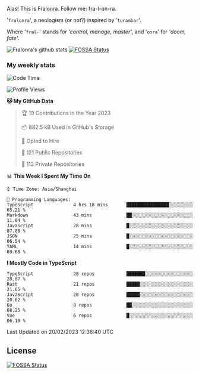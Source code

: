 Alas! This is Fralonra. Follow me: fra-l-on-ra.

'`fralonra`', a neologism (or not?) inspired by '`turambar`'.

Where '`fral-`' stands for *'control, manage, master'*, and '`onra`' for *'doom, fate'*.

![Fralonra's github stats](https://github-readme-stats.vercel.app/api?username=fralonra)
[![FOSSA Status](https://app.fossa.com/api/projects/git%2Bgithub.com%2Ffralonra%2Ffralonra.svg?type=shield)](https://app.fossa.com/projects/git%2Bgithub.com%2Ffralonra%2Ffralonra?ref=badge_shield)

### My weekly stats

<!--START_SECTION:waka-->
![Code Time](http://img.shields.io/badge/Code%20Time-3%2C101%20hrs%2045%20mins-blue)

![Profile Views](http://img.shields.io/badge/Profile%20Views-6-blue)

**🐱 My GitHub Data** 

> 🏆 19 Contributions in the Year 2023
 > 
> 📦 882.5 kB Used in GitHub's Storage 
 > 
> 💼 Opted to Hire
 > 
> 📜 121 Public Repositories 
 > 
> 🔑 112 Private Repositories  
 > 
📊 **This Week I Spent My Time On** 

```text
⌚︎ Time Zone: Asia/Shanghai

💬 Programming Languages: 
TypeScript               4 hrs 18 mins       ████████████████░░░░░░░░░   65.21 % 
Markdown                 43 mins             ██░░░░░░░░░░░░░░░░░░░░░░░   11.04 % 
JavaScript               28 mins             █░░░░░░░░░░░░░░░░░░░░░░░░   07.08 % 
JSON                     25 mins             █░░░░░░░░░░░░░░░░░░░░░░░░   06.54 % 
YAML                     14 mins             █░░░░░░░░░░░░░░░░░░░░░░░░   03.68 % 

```

**I Mostly Code in TypeScript** 

```text
TypeScript               28 repos            ███████░░░░░░░░░░░░░░░░░░   28.87 % 
Rust                     21 repos            █████░░░░░░░░░░░░░░░░░░░░   21.65 % 
JavaScript               20 repos            █████░░░░░░░░░░░░░░░░░░░░   20.62 % 
Go                       8 repos             ██░░░░░░░░░░░░░░░░░░░░░░░   08.25 % 
Vue                      6 repos             █░░░░░░░░░░░░░░░░░░░░░░░░   06.19 % 

```



 Last Updated on 20/02/2023 12:36:40 UTC
<!--END_SECTION:waka-->

## License
[![FOSSA Status](https://app.fossa.com/api/projects/git%2Bgithub.com%2Ffralonra%2Ffralonra.svg?type=large)](https://app.fossa.com/projects/git%2Bgithub.com%2Ffralonra%2Ffralonra?ref=badge_large)